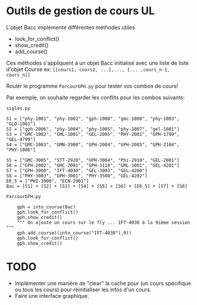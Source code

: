 # Outils de gestion de cours UL
L'objet Bacc implémente différentes méthodes utiles
- look_for_conflict()
- show_credit()
- add_course()

Ces méthodes s'appliquent à un objet Bacc initialisé avec une liste de liste d'objet Course 
ex: `[[cours1, cours2, ...],..., [... ,cours_n-1, cours_n]]`

Rouler le programme `ParcourGPH.py` pour tester vos combos de cours!

Par exemple, on souhaite regarder les conflits pour les combos suivants:

`sigles.py`
``` 
S1 = ["phy-1001", "phy-1002", "gph-1000", "gmc-1000", "phy-1003", "GLO-1901"]
S2 = ["gph-2006", "phy-1004", "phy-1005", "phy-1007", "gel-1001"]
S3 = ["GMC-1002", "GML-1001", "GEL-2005", "PHY-2001", "GPH-1799", "GEL-4799"]
S4 = ["GMC-1003", "GMN-2900", "GPH-2004", "GPH-2005", "GPH-2104", "PHY-1006"]

S5 = ["GMC-3005", "STT-2920", "GPH-3004", "Phi-2910", "GEL-2001"]
S6 = ["GPH-2002", "GMC-2001", "GPH-3110", "GML-1001", "GEL-4201"]
S7 = ["GPH-3000", "IFT-4030", "GEL-3003", "GEL-4200"]
S8 = ["PHY-3003", "GPH-3001", "PHY-3500", "GEL-4202"]
E6_5 = ["PHI-3900", "ECN-2901"]
Bac = [S1] + [S2] + [S3] + [S4] + [S5] + [S6] + [E6_5] + [S7] + [S8]
```

`ParcourGPH.py`
```    """ Exemple! """
    gph = into_course(Bac)
    gph.look_for_conflict()
    gph.show_credit()
    """ On ajoute un cours sur le fly ... IFT-4030 à la 9ième session """
    gph.add_course((into_course("IFT-4030"),9))
    gph.look_for_conflict()
    gph.show_credit()
```

# TODO
- Implémenter une manière de "clear" la cache pour (un cours spécifique ou tous les cours) pour réinitialiser les infos d'un cours.
- Faire une interface graphique.
